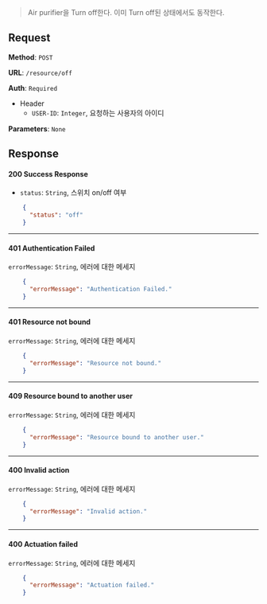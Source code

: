 > Air purifier을 Turn off한다. 이미 Turn off된 상태에서도 동작한다.

## Request

**Method**: `POST`

**URL**: `/resource/off`

**Auth**: `Required`

* Header
  * `USER-ID`: `Integer`, 요청하는 사용자의 아이디

**Parameters**: `None`


## Response

#### 200 Success Response
* `status`: `String`, 스위치 on/off 여부
```json
    {
      "status": "off"
    }
```
***
#### 401 Authentication Failed
`errorMessage`: `String`, 에러에 대한 메세지
```json
    {
      "errorMessage": "Authentication Failed."
    }
```
***
#### 401 Resource not bound
`errorMessage`: `String`, 에러에 대한 메세지
```json
    {
      "errorMessage": "Resource not bound."
    }
```
***
#### 409 Resource bound to another user
`errorMessage`: `String`, 에러에 대한 메세지
```json
    {
      "errorMessage": "Resource bound to another user."
    }
```
***
#### 400 Invalid action
`errorMessage`: `String`, 에러에 대한 메세지
```json
    {
      "errorMessage": "Invalid action."
    }
```
***
#### 400 Actuation failed
`errorMessage`: `String`, 에러에 대한 메세지
```json
    {
      "errorMessage": "Actuation failed."
    }
```